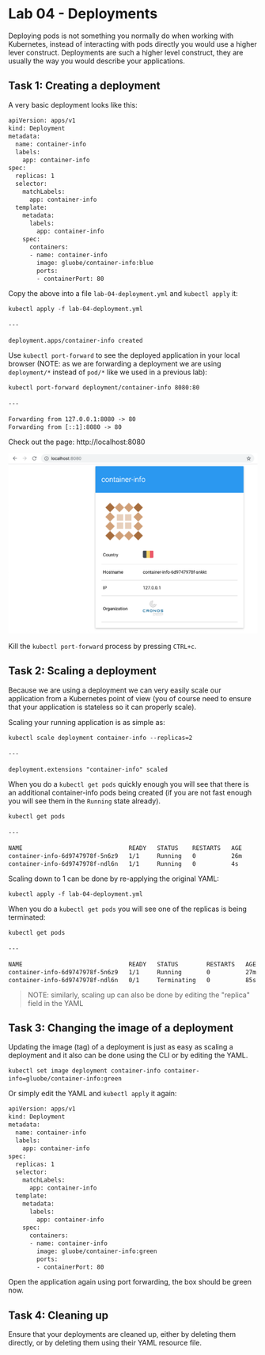 # Lab 04 - Deployments

Deploying pods is not something you normally do when working with Kubernetes,
instead of interacting with pods directly you would use a higher lever
construct.  Deployments are such a higher level construct, they are usually the
way you would describe your applications.

## Task 1: Creating a deployment

A very basic deployment looks like this:

```
apiVersion: apps/v1
kind: Deployment
metadata:
  name: container-info
  labels:
    app: container-info
spec:
  replicas: 1
  selector:
    matchLabels:
      app: container-info
  template:
    metadata:
      labels:
        app: container-info
    spec:
      containers:
      - name: container-info
        image: gluobe/container-info:blue
        ports:
        - containerPort: 80
```

Copy the above into a file `lab-04-deployment.yml` and `kubectl apply` it:

```
kubectl apply -f lab-04-deployment.yml

---

deployment.apps/container-info created
```

Use `kubectl port-forward` to see the deployed application in your local
browser (NOTE: as we are forwarding a deployment we are using `deployment/*` 
instead of `pod/*` like we used in a previous lab):

```
kubectl port-forward deployment/container-info 8080:80

---

Forwarding from 127.0.0.1:8080 -> 80
Forwarding from [::1]:8080 -> 80
```

Check out the page: http://localhost:8080

![container-info blue](images/lab-04-container-info.png)

Kill the `kubectl port-forward` process by pressing `CTRL+c`.

## Task 2: Scaling a deployment

Because we are using a deployment we can very easily scale our application from
a Kubernetes point of view (you of course need to ensure that your application
is stateless so it can properly scale).

Scaling your running application is as simple as:

```
kubectl scale deployment container-info --replicas=2

---

deployment.extensions "container-info" scaled
```

When you do a `kubectl get pods` quickly enough you will see that 
there is an additional container-info pods being created (if you are not fast 
enough you will see them in the `Running` state already).

```
kubectl get pods

---

NAME                              READY   STATUS    RESTARTS   AGE
container-info-6d9747978f-5n6z9   1/1     Running   0          26m
container-info-6d9747978f-ndl6n   1/1     Running   0          4s
```

Scaling down to 1 can be done by re-applying the original YAML:

```
kubectl apply -f lab-04-deployment.yml
```

When you do a `kubectl get pods` you will see one of the replicas is being terminated:

```
kubectl get pods

---

NAME                              READY   STATUS        RESTARTS   AGE
container-info-6d9747978f-5n6z9   1/1     Running       0          27m
container-info-6d9747978f-ndl6n   0/1     Terminating   0          85s
```

> NOTE: similarly, scaling up can also be done by editing the "replica" field in 
> the YAML

## Task 3: Changing the image of a deployment

Updating the image (tag) of a deployment is just as easy as scaling a deployment
and it also can be done using the CLI or by editing the YAML.

```
kubectl set image deployment container-info container-info=gluobe/container-info:green
```

Or simply edit the YAML and `kubectl apply` it again:

```
apiVersion: apps/v1
kind: Deployment
metadata:
  name: container-info
  labels:
    app: container-info
spec:
  replicas: 1
  selector:
    matchLabels:
      app: container-info
  template:
    metadata:
      labels:
        app: container-info
    spec:
      containers:
      - name: container-info
        image: gluobe/container-info:green
        ports:
        - containerPort: 80
```

Open the application again using port forwarding, the box should be green now.

## Task 4: Cleaning up

Ensure that your deployments are cleaned up, either by deleting them directly, or by deleting them using their YAML resource file.